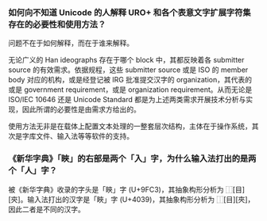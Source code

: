 ### 如何向不知道 Unicode 的人解释 URO+ 和各个表意文字扩展字符集存在的必要性和使用方法？

问题不在于如何解释，而在于谁来解释。

无论广义的 Han ideographs 存在于哪个 block 中，其都反映着各 submitter source 的有效需求。依据规程，这些 submitter source 或是 ISO 的 member body 对应的机构，或是经登记被 IRG 批准提交汉字的 organization，其代表的或是 government requirement，或是 organization requirement。从而无论是 ISO/IEC 10646 还是 Unicode Standard 都是为上述两类需求开展技术分析与实现，因此所谓的必要性是由需求方给出的。

使用方法无非是在载体上配置文本处理的一整套层次结构，主体在于操作系统，其次是字库文件、输入法等等软件的支持。


### 《新华字典》「䀹」的右部是两个「入」字，为什么输入法打出的是两个「人」字？

被《新华字典》收录的字头是「鿃」字 (U+9FC3)，其抽象构形分析为 ⿰\[目\]\[㚒\]。输入法打出的汉字是「䀹」字 (U+4039)，其抽象构形分析为 ⿰\[目\]\[夾\]，因此二者是不同的汉字。

